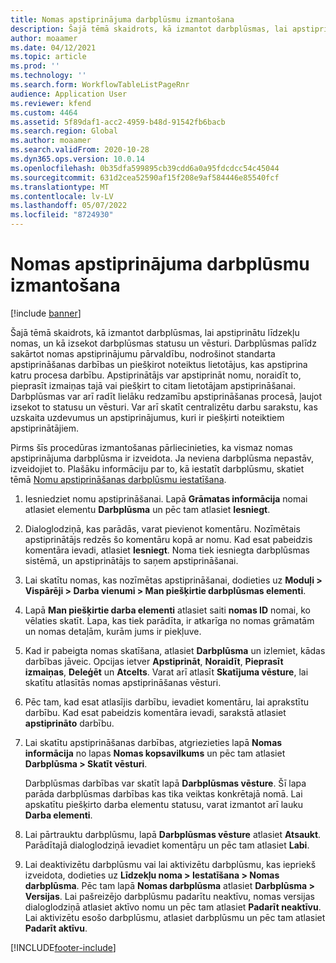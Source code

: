 ```yaml
---
title: Nomas apstiprinājuma darbplūsmu izmantošana
description: Šajā tēmā skaidrots, kā izmantot darbplūsmas, lai apstiprinātu līdzekļu nomas, un kā izsekot darbplūsmas statusu un vēsturi.
author: moaamer
ms.date: 04/12/2021
ms.topic: article
ms.prod: ''
ms.technology: ''
ms.search.form: WorkflowTableListPageRnr
audience: Application User
ms.reviewer: kfend
ms.custom: 4464
ms.assetid: 5f89daf1-acc2-4959-b48d-91542fb6bacb
ms.search.region: Global
ms.author: moaamer
ms.search.validFrom: 2020-10-28
ms.dyn365.ops.version: 10.0.14
ms.openlocfilehash: 0b35dfa599895cb39cdd6a0a95fdcdcc54c45044
ms.sourcegitcommit: 631d2cea52590af15f208e9af584446e85540fcf
ms.translationtype: MT
ms.contentlocale: lv-LV
ms.lasthandoff: 05/07/2022
ms.locfileid: "8724930"
---
```

# <a name="use-lease-approval-workflows"></a>Nomas apstiprinājuma darbplūsmu izmantošana

[!include [banner](../includes/banner.md)]

Šajā tēmā skaidrots, kā izmantot darbplūsmas, lai apstiprinātu līdzekļu nomas, un kā izsekot darbplūsmas statusu un vēsturi. Darbplūsmas palīdz sakārtot nomas apstiprinājumu pārvaldību, nodrošinot standarta apstiprināšanas darbības un piešķirot noteiktus lietotājus, kas apstiprina katru procesa darbību. Apstiprinātājs var apstiprināt nomu, noraidīt to, pieprasīt izmaiņas tajā vai piešķirt to citam lietotājam apstiprināšanai. Darbplūsmas var arī radīt lielāku redzamību apstiprināšanas procesā, ļaujot izsekot to statusu un vēsturi. Var arī skatīt centralizētu darbu sarakstu, kas uzskaita uzdevumus un apstiprinājumus, kuri ir piešķirti noteiktiem apstiprinātājiem.

Pirms šīs procedūras izmantošanas pārliecinieties, ka vismaz nomas apstiprinājuma darbplūsma ir izveidota. Ja neviena darbplūsma nepastāv, izveidojiet to. Plašāku informāciju par to, kā iestatīt darbplūsmu, skatiet tēmā [Nomu apstiprināšanas darbplūsmu iestatīšana](set-up-lease-wrkflw.md).

1. Iesniedziet nomu apstiprināšanai. Lapā **Grāmatas informācija** nomai atlasiet elementu **Darbplūsma** un pēc tam atlasiet **Iesniegt**.
2. Dialoglodziņā, kas parādās, varat pievienot komentāru. Nozīmētais apstiprinātājs redzēs šo komentāru kopā ar nomu. Kad esat pabeidzis komentāra ievadi, atlasiet **Iesniegt**. Noma tiek iesniegta darbplūsmas sistēmā, un apstiprinātājs to saņem apstiprināšanai.
3. Lai skatītu nomas, kas nozīmētas apstiprināšanai, dodieties uz **Moduļi \> Vispārēji \> Darba vienumi \> Man piešķirtie darbplūsmas elementi**.
4. Lapā **Man piešķirtie darba elementi** atlasiet saiti **nomas ID** nomai, ko vēlaties skatīt. Lapa, kas tiek parādīta, ir atkarīga no nomas grāmatām un nomas detaļām, kurām jums ir piekļuve.
5. Kad ir pabeigta nomas skatīšana, atlasiet **Darbplūsma** un izlemiet, kādas darbības jāveic. Opcijas ietver **Apstiprināt**, **Noraidīt**, **Pieprasīt izmaiņas**, **Deleģēt** un **Atcelts**. Varat arī atlasīt **Skatījuma vēsture**, lai skatītu atlasītās nomas apstiprināšanas vēsturi.
6. Pēc tam, kad esat atlasījis darbību, ievadiet komentāru, lai aprakstītu darbību. Kad esat pabeidzis komentāra ievadi, sarakstā atlasiet **apstiprināto** darbību.
7. Lai skatītu apstiprināšanas darbības, atgriezieties lapā **Nomas informācija** no lapas **Nomas kopsavilkums** un pēc tam atlasiet **Darbplūsma \> Skatīt vēsturi**.

    Darbplūsmas darbības var skatīt lapā **Darbplūsmas vēsture**. Šī lapa parāda darbplūsmas darbības kas tika veiktas konkrētajā nomā. Lai apskatītu piešķirto darba elementu statusu, varat izmantot arī lauku **Darba elementi**.

8. Lai pārtrauktu darbplūsmu, lapā **Darbplūsmas vēsture** atlasiet **Atsaukt**. Parādītajā dialoglodziņā ievadiet komentāŗu un pēc tam atlasiet **Labi**.
9. Lai deaktivizētu darbplūsmu vai lai aktivizētu darbplūsmu, kas iepriekš izveidota, dodieties uz **Līdzekļu noma \> Iestatīšana \> Nomas darbplūsma**. Pēc tam lapā **Nomas darbplūsma** atlasiet **Darbplūsma \> Versijas**. Lai pašreizējo darbplūsmu padarītu neaktīvu, nomas versijas dialoglodziņā atlasiet aktīvo nomu un pēc tam atlasiet **Padarīt neaktīvu**. Lai aktivizētu esošo darbplūsmu, atlasiet darbplūsmu un pēc tam atlasiet **Padarīt aktīvu**.


[!INCLUDE[footer-include](../../includes/footer-banner.md)]
